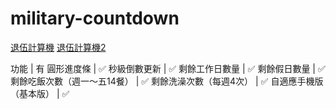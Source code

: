 # military-countdown

[退伍計算機](https://eddie000000.github.io/military-countdown/index.html)
[退伍計算機2](https://eddie000000.github.io/military-countdown/index2.html)

功能 | 有
圓形進度條 | ✅
秒級倒數更新 | ✅
剩餘工作日數量 | ✅
剩餘假日數量 | ✅
剩餘吃飯次數（週一～五14餐） | ✅
剩餘洗澡次數（每週4次） | ✅
自適應手機版（基本版） | ✅
